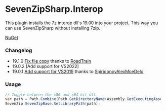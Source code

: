 # SevenZipSharp.Interop

This plugin installs the 7z interop dll's 19.00 into your project. This way you can use SevenZipSharp without installing 7zip.

[NuGet](https://www.nuget.org/packages/SevenZipSharp.Interop)

### Changelog

- 19.1.0 [Fix file copy](https://github.com/luuksommers/SevenZipSharp.Interop/pull/19) thanks to [RoadTrain](https://github.com/RoadTrain)
- 19.0.2 [Add support for VS2022]
- 19.0.1 [Add support for VS2019](https://github.com/luuksommers/SevenZipSharp.Interop/pull/14) thanks to [SpiridonovAlexMoeDelo](https://github.com/SpiridonovAlexMoeDelo)

### Usage

```csharp
// Toggle between the x86 and x64 bit dll
var path = Path.Combine(Path.GetDirectoryName(Assembly.GetExecutingAssembly().Location),Environment.Is64BitProcess ? "x64" : "x86", "7z.dll");
SevenZip.SevenZipBase.SetLibraryPath(path);
```
